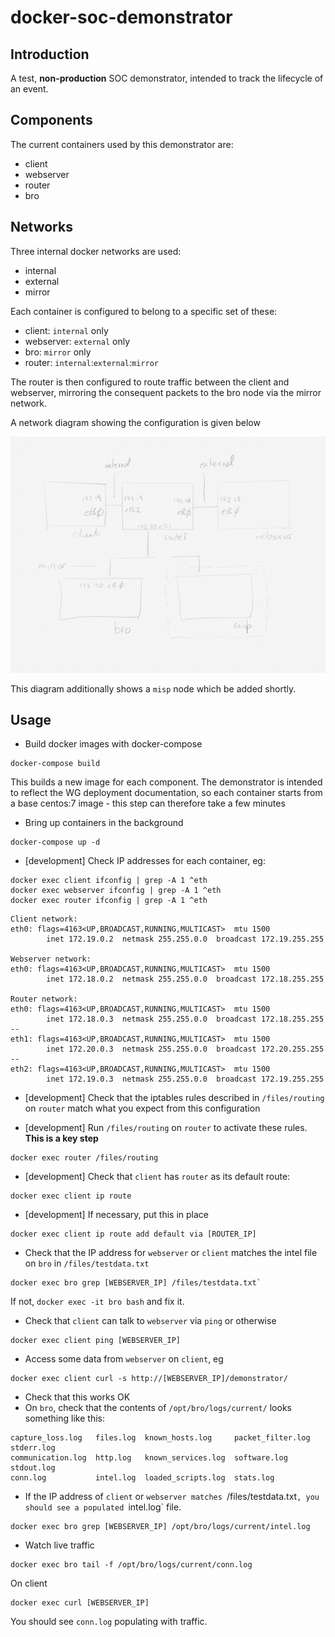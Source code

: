 # docker-soc-demonstrator

## Introduction

A test, **non-production** SOC demonstrator, intended to track the lifecycle of an event. 

## Components

The current containers used by this demonstrator are:

- client
- webserver
- router
- bro

## Networks

Three internal docker networks are used:

- internal
- external
- mirror

Each container is configured to belong to a specific set of these: 

- client: `internal` only
- webserver: `external` only
- bro: `mirror` only
- router: `internal`:`external`:`mirror`

The router is then configured to route traffic between the client and webserver, mirroring the consequent packets to the bro node via the mirror network.

A network diagram showing the configuration is given below

![](demonstrator-network-diagram.png)

This diagram additionally shows a `misp` node which be added shortly.
## Usage

- Build docker images with docker-compose

```
docker-compose build
```

This builds a new image for each component. The demonstrator is intended to reflect the WG deployment documentation, so each container starts from a base centos:7 image - this step can therefore take a few minutes

- Bring up containers in the background

```
docker-compose up -d
```


- [development] Check IP addresses for each container, eg:

```
docker exec client ifconfig | grep -A 1 ^eth
docker exec webserver ifconfig | grep -A 1 ^eth
docker exec router ifconfig | grep -A 1 ^eth
```
```
Client network:
eth0: flags=4163<UP,BROADCAST,RUNNING,MULTICAST>  mtu 1500
        inet 172.19.0.2  netmask 255.255.0.0  broadcast 172.19.255.255

Webserver network:
eth0: flags=4163<UP,BROADCAST,RUNNING,MULTICAST>  mtu 1500
        inet 172.18.0.2  netmask 255.255.0.0  broadcast 172.18.255.255

Router network:
eth0: flags=4163<UP,BROADCAST,RUNNING,MULTICAST>  mtu 1500
        inet 172.18.0.3  netmask 255.255.0.0  broadcast 172.18.255.255
--
eth1: flags=4163<UP,BROADCAST,RUNNING,MULTICAST>  mtu 1500
        inet 172.20.0.3  netmask 255.255.0.0  broadcast 172.20.255.255
--
eth2: flags=4163<UP,BROADCAST,RUNNING,MULTICAST>  mtu 1500
        inet 172.19.0.3  netmask 255.255.0.0  broadcast 172.19.255.255
```

- [development] Check that the iptables rules described in `/files/routing` on `router` match what you expect from this configuration

- [development] Run `/files/routing` on `router` to activate these rules. **This is a key step**

```
docker exec router /files/routing
```
- [development] Check that `client` has `router` as its default route:

```
docker exec client ip route
```
- [development] If necessary, put this in place
```
docker exec client ip route add default via [ROUTER_IP]
```
- Check that the IP address for `webserver` or `client`  matches the intel file on `bro` in `/files/testdata.txt`
```
docker exec bro grep [WEBSERVER_IP] /files/testdata.txt`
```
If not, `docker exec -it bro bash` and fix it.

- Check that `client` can talk to `webserver` via `ping` or otherwise
```
docker exec client ping [WEBSERVER_IP]

```
- Access some data from `webserver` on `client`, eg

```
docker exec client curl -s http://[WEBSERVER_IP]/demonstrator/
```
- Check that this works OK
- On `bro`, check that the contents of `/opt/bro/logs/current/` looks something like this:

```
capture_loss.log   files.log  known_hosts.log     packet_filter.log  stderr.log
communication.log  http.log   known_services.log  software.log       stdout.log
conn.log           intel.log  loaded_scripts.log  stats.log
```
- If the IP address of `client` or `webserver matches `/files/testdata.txt`, you should see a populated `intel.log` file.
```
docker exec bro grep [WEBSERVER_IP] /opt/bro/logs/current/intel.log
```
- Watch live traffic
```
docker exec bro tail -f /opt/bro/logs/current/conn.log
```
On client
```
docker exec curl [WEBSERVER_IP]
```
You should see `conn.log` populating with traffic.


